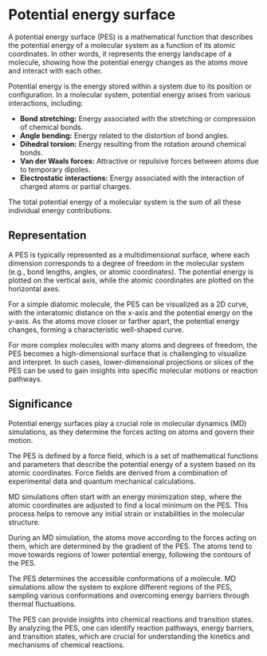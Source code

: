 # Potential energy surface

A potential energy surface (PES) is a mathematical function that describes the potential energy of a molecular system as a function of its atomic coordinates.
In other words, it represents the energy landscape of a molecule, showing how the potential energy changes as the atoms move and interact with each other.

Potential energy is the energy stored within a system due to its position or configuration.
In a molecular system, potential energy arises from various interactions, including:

-   **Bond stretching:** Energy associated with the stretching or compression of chemical bonds.
-   **Angle bending:** Energy related to the distortion of bond angles.
-   **Dihedral torsion:** Energy resulting from the rotation around chemical bonds.
-   **Van der Waals forces:** Attractive or repulsive forces between atoms due to temporary dipoles.
-   **Electrostatic interactions:** Energy associated with the interaction of charged atoms or partial charges.

The total potential energy of a molecular system is the sum of all these individual energy contributions.

## Representation

A PES is typically represented as a multidimensional surface, where each dimension corresponds to a degree of freedom in the molecular system (e.g., bond lengths, angles, or atomic coordinates).
The potential energy is plotted on the vertical axis, while the atomic coordinates are plotted on the horizontal axes.

For a simple diatomic molecule, the PES can be visualized as a 2D curve, with the interatomic distance on the x-axis and the potential energy on the y-axis.
As the atoms move closer or farther apart, the potential energy changes, forming a characteristic well-shaped curve.

For more complex molecules with many atoms and degrees of freedom, the PES becomes a high-dimensional surface that is challenging to visualize and interpret.
In such cases, lower-dimensional projections or slices of the PES can be used to gain insights into specific molecular motions or reaction pathways.

## Significance

Potential energy surfaces play a crucial role in molecular dynamics (MD) simulations, as they determine the forces acting on atoms and govern their motion.

The PES is defined by a force field, which is a set of mathematical functions and parameters that describe the potential energy of a system based on its atomic coordinates. Force fields are derived from a combination of experimental data and quantum mechanical calculations.

MD simulations often start with an energy minimization step, where the atomic coordinates are adjusted to find a local minimum on the PES. This process helps to remove any initial strain or instabilities in the molecular structure.

During an MD simulation, the atoms move according to the forces acting on them, which are determined by the gradient of the PES. The atoms tend to move towards regions of lower potential energy, following the contours of the PES.

The PES determines the accessible conformations of a molecule. MD simulations allow the system to explore different regions of the PES, sampling various conformations and overcoming energy barriers through thermal fluctuations.

The PES can provide insights into chemical reactions and transition states. By analyzing the PES, one can identify reaction pathways, energy barriers, and transition states, which are crucial for understanding the kinetics and mechanisms of chemical reactions.
